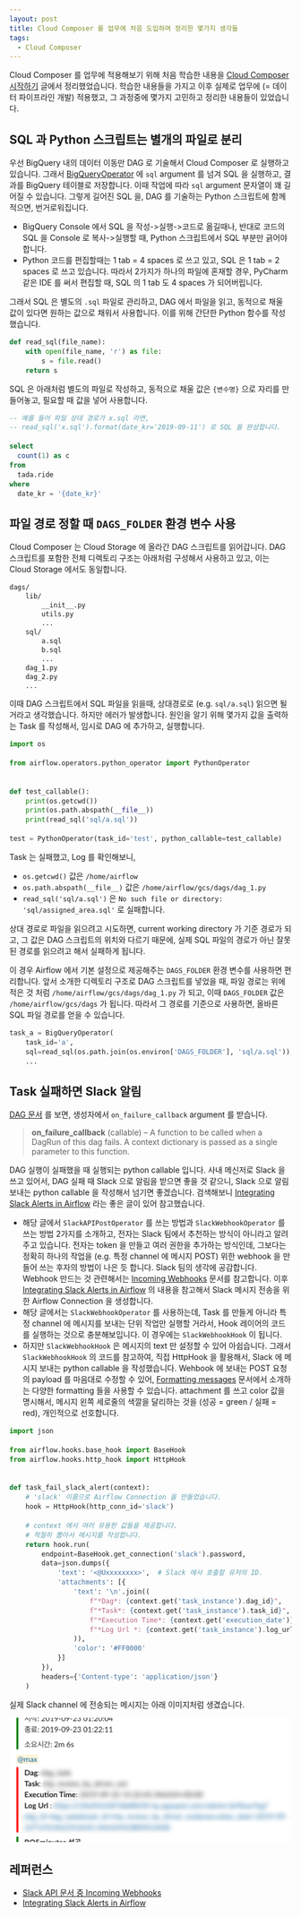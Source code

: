 ```yaml
---
layout: post
title: Cloud Composer 를 업무에 처음 도입하며 정리한 몇가지 생각들
tags:
  - Cloud Composer
---
```


Cloud Composer 를 업무에 적용해보기 위해 처음 학습한 내용을 [Cloud Composer 시작하기](https://chang12.github.io/cloud-composer-start/) 글에서 정리했었습니다. 학습한 내용들을 가지고 이후 실제로 업무에 (= 데이터 파이프라인 개발) 적용했고, 그 과정중에 몇가지 고민하고 정리한 내용들이 있었습니다.

## SQL 과 Python 스크립트는 별개의 파일로 분리

우선 BigQuery 내의 데이터 이동만 DAG 로 기술해서 Cloud Composer 로 실행하고 있습니다. 그래서 [BigQueryOperator](https://airflow.apache.org/_api/airflow/contrib/operators/bigquery_operator/index.html#airflow.contrib.operators.bigquery_operator.BigQueryOperator) 에 `sql` argument 를 넘겨 SQL 을 실행하고, 결과를 BigQuery 테이블로 저장합니다. 이때 작업에 따라 `sql` argument 문자열이 꽤 길어질 수 있습니다. 그렇게 길어진 SQL 을, DAG 를 기술하는 Python 스크립트에 함께 적으면, 번거로워집니다.

- BigQuery Console 에서 SQL 을 작성->실행->코드로 옮길때나, 반대로 코드의 SQL 을 Console 로 복사->실행할 때, Python 스크립트에서 SQL 부분만 긁어야 합니다.
- Python 코드를 편집할때는 1 tab = 4 spaces 로 쓰고 있고, SQL 은 1 tab = 2 spaces 로 쓰고 있습니다. 따라서 2가지가 하나의 파일에 혼재할 경우, PyCharm 같은 IDE 를 써서 편집할 때, SQL 의 1 tab 도 4 spaces 가 되어버립니다.

그래서 SQL 은 별도의 `.sql` 파일로 관리하고, DAG 에서 파일을 읽고, 동적으로 채울 값이 있다면 원하는 값으로 채워서 사용합니다. 이를 위해 간단한 Python 함수를 작성했습니다.

```python
def read_sql(file_name):
    with open(file_name, 'r') as file:
        s = file.read()
    return s
```

SQL 은 아래처럼 별도의 파일로 작성하고, 동적으로 채울 값은 `{변수명}` 으로 자리를 만들어놓고, 필요할 때 값을 넣어 사용합니다.

```sql
-- 예를 들어 파일 상대 경로가 x.sql 라면,
-- read_sql('x.sql').format(date_kr='2019-09-11') 로 SQL 을 완성합니다.

select
  count(1) as c
from
  tada.ride
where
  date_kr = '{date_kr}'
```

## 파일 경로 정할 때 `DAGS_FOLDER` 환경 변수 사용

Cloud Composer 는 Cloud Storage 에 올라간 DAG 스크립트를 읽어갑니다. DAG 스크립트를 포함한 전체 디렉토리 구조는 아래처럼 구성해서 사용하고 있고, 이는 Cloud Storage 에서도 동일합니다.

```
dags/
    lib/
        __init__.py
        utils.py
        ...
    sql/
        a.sql
        b.sql
        ...
    dag_1.py
    dag_2.py
    ...
```

이때 DAG 스크립트에서 SQL 파일을 읽을때, 상대경로로 (e.g. `sql/a.sql`) 읽으면 될거라고 생각했습니다. 하지만 에러가 발생합니다. 원인을 알기 위해 몇가지 값을 출력하는 Task 를 작성해서, 임시로 DAG 에 추가하고, 실행합니다.

```python
import os

from airflow.operators.python_operator import PythonOperator


def test_callable():
    print(os.getcwd())
    print(os.path.abspath(__file__))
    print(read_sql('sql/a.sql'))

test = PythonOperator(task_id='test', python_callable=test_callable)
```

Task 는 실패했고, Log 를 확인해보니,

- `os.getcwd()` 값은 `/home/airflow`
- `os.path.abspath(__file__)` 값은 `/home/airflow/gcs/dags/dag_1.py`
- `read_sql('sql/a.sql')` 은 `No such file or directory: 'sql/assigned_area.sql'` 로 실패합니다.

상대 경로로 파일을 읽으려고 시도하면, current working directory 가 기준 경로가 되고, 그 값은 DAG 스크립트의 위치와 다르기 때문에, 실제 SQL 파일의 경로가 아닌 잘못된 경로를 읽으려고 해서 실패하게 됩니다.

이 경우 Airflow 에서 기본 설정으로 제공해주는 `DAGS_FOLDER` 환경 변수를 사용하면 편리합니다. 앞서 소개한 디렉토리 구조로 DAG 스크립트를 넣었을 때, 파일 경로는 위에 적은 것 처럼 `/home/airflow/gcs/dags/dag_1.py` 가 되고, 이때 `DAGS_FOLDER` 값은 `/home/airflow/gcs/dags` 가 됩니다. 따라서 그 경로를 기준으로 사용하면, 올바른 SQL 파일 경로를 얻을 수 있습니다.

```python
task_a = BigQueryOperator(
    task_id='a', 
    sql=read_sql(os.path.join(os.environ['DAGS_FOLDER'], 'sql/a.sql')),
    ...
```

## Task 실패하면 Slack 알림

[DAG 문서](https://airflow.readthedocs.io/en/stable/_api/airflow/models/dag/index.html?highlight=dag#airflow.models.dag.DAG) 를 보면, 생성자에서 `on_failure_callback` argument 를 받습니다.

> **on\_failure\_callback** (callable) – A function to be called when a DagRun of this dag fails. A context dictionary is passed as a single parameter to this function.

DAG 실행이 실패했을 때 실행되는 python callable 입니다. 사내 메신저로 Slack 을 쓰고 있어서, DAG 실패 때 Slack 으로 알림을 받으면 좋을 것 같으니, Slack 으로 알림 보내는 python callable 을 작성해서 넘기면 좋겠습니다. 검색해보니 [Integrating Slack Alerts in Airflow](https://medium.com/datareply/integrating-slack-alerts-in-airflow-c9dcd155105) 라는 좋은 글이 있어 참고했습니다. 

- 해당 글에서 `SlackAPIPostOperator` 를 쓰는 방법과 `SlackWebhookOperator` 를 쓰는 방법 2가지를 소개하고, 전자는 Slack 팀에서 추천하는 방식이 아니라고 알려주고 있습니다. 전자는 token 을 만들고 여러 권한을 추가하는 방식인데, 그보다는 정확히 하나의 작업을 (e.g. 특정 channel 에 메시지 POST) 위한 webhook 을 만들어 쓰는 후자의 방법이 나은 듯 합니다. Slack 팀의 생각에 공감합니다. Webhook 만드는 것 관련해서는 [Incoming Webhooks](https://api.slack.com/incoming-webhooks) 문서를 참고합니다. 이후 [Integrating Slack Alerts in Airflow](https://medium.com/datareply/integrating-slack-alerts-in-airflow-c9dcd155105) 의 내용을 참고해서 Slack 메시지 전송을 위한 Airflow Connection 을 생성합니다.
- 해당 글에서는 `SlackWebhookOperator` 를 사용하는데, Task 를 만들게 아니라 특정 channel 에 메시지를 보내는 단위 작업만 실행할 거라서, Hook 레이어의 코드를 실행하는 것으로 충분해보입니다. 이 경우에는 `SlackWebhookHook` 이 됩니다.
- 하지만 `SlackWebhookHook` 은 메시지의 text 만 설정할 수 있어 아쉽습니다. 그래서 `SlackWebhookHook` 의 코드를 참고하여, 직접 HttpHook 을 활용해서, Slack 에 메시지 보내는 python callable 을 작성했습니다. Wehbook 에 보내는 POST 요청의 payload 를 마음대로 수정할 수 있어, [Formatting messages](https://api.slack.com/docs/message-formatting) 문서에서 소개하는 다양한 formatting 들을 사용할 수 있습니다. attachment 를 쓰고 color 값을 명시해서, 메시지 왼쪽 세로줄의 색깔을 달리하는 것을 (성공 = green / 실패 = red), 개인적으로 선호합니다. 

```python
import json

from airflow.hooks.base_hook import BaseHook
from airflow.hooks.http_hook import HttpHook


def task_fail_slack_alert(context):
    # 'slack' 이름으로 Airflow Connection 을 만들었습니다.
    hook = HttpHook(http_conn_id='slack')

    # context 에서 여러 유용한 값들을 제공합니다.
    # 적절히 뽑아서 메시지를 작성합니다.
    return hook.run(
        endpoint=BaseHook.get_connection('slack').password,
        data=json.dumps({
            'text': '<@Uxxxxxxxx>',  # Slack 에서 호출할 유저의 ID.
            'attachments': [{
                'text': '\n'.join((
                    f"*Dag*: {context.get('task_instance').dag_id}",
                    f"*Task*: {context.get('task_instance').task_id}",
                    f"*Execution Time*: {context.get('execution_date')}",
                    f"*Log Url *: {context.get('task_instance').log_url}"
                )),
                'color': '#FF0000'
            }]
        }),
        headers={'Content-type': 'application/json'}
    )

```

실제 Slack channel 에 전송되는 메시지는 아래 이미지처럼 생겼습니다.

![2019-09-22-pic1-slack-alert.png](https://raw.githubusercontent.com/chang12/chang12.github.io/master/images/2019-09-22-pic1-slack-alert.png)

## 레퍼런스

- [Slack API 문서 중 Incoming Webhooks](https://api.slack.com/incoming-webhooks)
- [Integrating Slack Alerts in Airflow](https://medium.com/datareply/integrating-slack-alerts-in-airflow-c9dcd155105)

